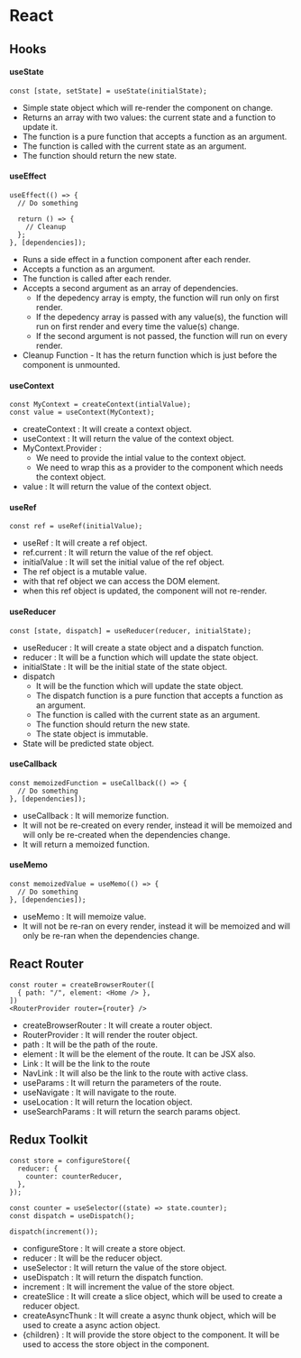 # React

## Hooks

#### useState

```tsx
const [state, setState] = useState(initialState);
```

- Simple state object which will re-render the component on change.
- Returns an array with two values: the current state and a function to update it.
- The function is a pure function that accepts a function as an argument.
- The function is called with the current state as an argument.
- The function should return the new state.

#### useEffect

```tsx
useEffect(() => {
  // Do something

  return () => {
    // Cleanup
  };
}, [dependencies]);
```

- Runs a side effect in a function component after each render.
- Accepts a function as an argument.
- The function is called after each render.
- Accepts a second argument as an array of dependencies.
  - If the depedency array is empty, the function will run only on first render.
  - If the depedency array is passed with any value(s), the function will run on first render and every time the value(s) change.
  - If the second argument is not passed, the function will run on every render.
- Cleanup Function - It has the return function which is just before the component is unmounted.

#### useContext

```tsx
const MyContext = createContext(intialValue);
const value = useContext(MyContext);
```

- createContext : It will create a context object.
- useContext : It will return the value of the context object.
- MyContext.Provider :
  - We need to provide the intial value to the context object.
  - We need to wrap this as a provider to the component which needs the context object.
- value : It will return the value of the context object.

#### useRef

```tsx
const ref = useRef(initialValue);
```

- useRef : It will create a ref object.
- ref.current : It will return the value of the ref object.
- initialValue : It will set the initial value of the ref object.
- The ref object is a mutable value.
- with that ref object we can access the DOM element.
- when this ref object is updated, the component will not re-render.

#### useReducer

```tsx
const [state, dispatch] = useReducer(reducer, initialState);
```

- useReducer : It will create a state object and a dispatch function.
- reducer : It will be a function which will update the state object.
- initialState : It will be the initial state of the state object.
- dispatch
  - It will be the function which will update the state object.
  - The dispatch function is a pure function that accepts a function as an argument.
  - The function is called with the current state as an argument.
  - The function should return the new state.
  - The state object is immutable.
- State will be predicted state object.

#### useCallback

```tsx
const memoizedFunction = useCallback(() => {
  // Do something
}, [dependencies]);
```

- useCallback : It will memorize function.
- It will not be re-created on every render, instead it will be memoized and will only be re-created when the dependencies change.
- It will return a memoized function.

#### useMemo

```tsx
const memoizedValue = useMemo(() => {
  // Do something
}, [dependencies]);
```

- useMemo : It will memoize value.
- It will not be re-ran on every render, instead it will be memoized and will only be re-ran when the dependencies change.

## React Router

```tsx
const router = createBrowserRouter([
  { path: "/", element: <Home /> },
])
<RouterProvider router={router} />
```

- createBrowserRouter : It will create a router object.
- RouterProvider : It will render the router object.
- path : It will be the path of the route.
- element : It will be the element of the route. It can be JSX also.
- Link : It will be the link to the route
- NavLink : It will also be the link to the route with active class.
- useParams : It will return the parameters of the route.
- useNavigate : It will navigate to the route.
- useLocation : It will return the location object.
- useSearchParams : It will return the search params object.

## Redux Toolkit

```tsx
const store = configureStore({
  reducer: {
    counter: counterReducer,
  },
});

const counter = useSelector((state) => state.counter);
const dispatch = useDispatch();

dispatch(increment());
```

- configureStore : It will create a store object.
- reducer : It will be the reducer object.
- useSelector : It will return the value of the store object.
- useDispatch : It will return the dispatch function.
- increment : It will increment the value of the store object.
- createSlice : It will create a slice object, which will be used to create a reducer object.
- createAsyncThunk : It will create a async thunk object, which will be used to create a async action object.
- <Provider store={store}>{children}<Provider> : It will provide the store object to the component. It will be used to access the store object in the component.
